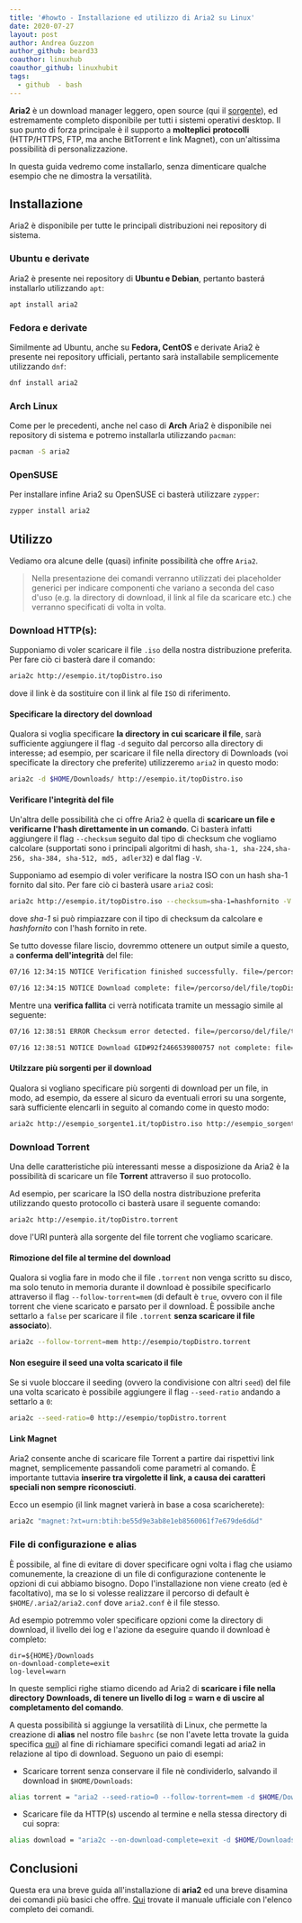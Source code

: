 ```yaml
---
title: '#howto - Installazione ed utilizzo di Aria2 su Linux'
date: 2020-07-27
layout: post
author: Andrea Guzzon
author_github: beard33
coauthor: linuxhub
coauthor_github: linuxhubit
tags:
  - github  - bash
---
```

**Aria2** è un download manager leggero, open source (qui il <a href="https://github.com/aria2/aria2">sorgente</a>),  ed estremamente completo disponibile per tutti i sistemi operativi desktop. Il suo punto di forza principale è il supporto a **molteplici** **protocolli** (HTTP/HTTPS, FTP, ma anche BitTorrent e link Magnet), con un'altissima possibilità di personalizzazione.

In questa guida vedremo come installarlo, senza dimenticare qualche esempio che ne dimostra la versatilità.

## Installazione

Aria2 è disponibile per tutte le principali distribuzioni nei repository di sistema.

### Ubuntu e derivate

Aria2 è presente nei repository di **Ubuntu e Debian**, pertanto basterá installarlo utilizzando `apt`:

```bash
apt install aria2
```

### Fedora e derivate

Similmente ad Ubuntu, anche su **Fedora, CentOS** e derivate Aria2 è presente nei repository ufficiali, pertanto sarà installabile semplicemente utilizzando `dnf`:

```bash
dnf install aria2
```

### Arch Linux

Come per le precedenti, anche nel caso di **Arch** Aria2 è disponibile nei repository di sistema e potremo installarla utilizzando `pacman`:

```bash
pacman -S aria2
```

### OpenSUSE

Per installare infine Aria2 su OpenSUSE ci basterà utilizzare `zypper`:

```bash
zypper install aria2
```

## Utilizzo

Vediamo ora alcune delle (quasi) infinite possibilità che offre `Aria2`.

>Nella presentazione dei comandi verranno utilizzati dei placeholder generici per indicare componenti che variano a seconda del caso d'uso (e.g. la directory di download, il link al file da scaricare etc.) che verranno specificati di volta in volta.

### Download HTTP(s):

Supponiamo di voler scaricare il file `.iso` della nostra distribuzione preferita. Per fare ciò ci basterà dare il comando:

```bash
aria2c http://esempio.it/topDistro.iso
```
dove il link è da sostituire con il link al file `ISO` di riferimento.

#### Specificare la directory del download

Qualora si voglia specificare **la directory in cui scaricare il file**, sarà sufficiente aggiungere il flag `-d` seguito dal percorso alla directory di interesse; ad esempio, per scaricare il file nella directory di Downloads (voi specificate la directory che preferite) utilizzeremo `aria2` in questo modo:

```bash
aria2c -d $HOME/Downloads/ http://esempio.it/topDistro.iso
```

#### Verificare l'integrità del file

Un'altra delle possibilità che ci offre Aria2 è quella di **scaricare un file e verificarne l'hash direttamente in un comando**. Ci basterà infatti aggiungere il flag `--checksum` seguito dal tipo di checksum che vogliamo calcolare (supportati sono i principali algoritmi di hash, `sha-1, sha-224,sha-256, sha-384, sha-512, md5, adler32`) e dal flag `-V`.

Supponiamo ad esempio di voler verificare la nostra ISO con un hash sha-1 fornito dal sito. Per fare ciò ci basterà usare `aria2` così:

```bash
aria2c http://esempio.it/topDistro.iso --checksum=sha-1=hashfornito -V
```
dove *sha-1* si può rimpiazzare con il tipo di checksum da calcolare e *hashfornito* con l'hash fornito in rete.

Se tutto dovesse filare liscio, dovremmo ottenere un output simile a questo, a **conferma dell'integrità** del file:

```bash
07/16 12:34:15 NOTICE Verification finished successfully. file=/percorso/del/file/topDistro.iso

07/16 12:34:15 NOTICE Download complete: file=/percorso/del/file/topDistro.iso
```

Mentre una **verifica fallita** ci verrà notificata tramite un messagio simile al seguente:

```bash
07/16 12:38:51 ERROR Checksum error detected. file=/percorso/del/file/topDistro.iso

07/16 12:38:51 NOTICE Download GID#92f2466539800757 not complete: file=/percorso/del/file/topDistro.iso
```

#### Utilzzare più sorgenti per il download

Qualora si vogliano specificare più sorgenti di download per un file, in modo, ad esempio, da essere al sicuro da eventuali errori su una sorgente, sarà sufficiente elencarli in seguito al comando come in questo modo:

```bash
aria2c http://esempio_sorgente1.it/topDistro.iso http://esempio_sorgente2.it/topDistro.iso
```

### Download Torrent

Una delle caratteristiche più interessanti messe a disposizione da Aria2 è la possibilità di scaricare un file **Torrent** attraverso il suo protocollo.

Ad esempio, per scaricare la ISO della nostra distribuzione preferita utilizzando questo protocollo ci basterà usare il seguente comando:

```bash
aria2c http://esempio.it/topDistro.torrent
```
dove l'URI punterà alla sorgente del file torrent che vogliamo scaricare.

#### Rimozione del file al termine del download

Qualora si voglia fare in modo che il file `.torrent` non venga scritto su disco, ma solo tenuto in memoria durante il download è possibile specificarlo attraverso il flag `--follow-torrent=mem` (di default è `true`, ovvero con il file torrent che viene scaricato e parsato per il download. È possibile anche settarlo a `false` per scaricare il file `.torrent` **senza scaricare il file associato**).

```bash
aria2c --follow-torrent=mem http://esempio/topDistro.torrent
```

#### Non eseguire il seed una volta scaricato il file

Se si vuole bloccare il seeding (ovvero la condivisione con altri `seed`) del file una volta scaricato è possibile aggiungere il flag `--seed-ratio` andando a settarlo a `0`:

```bash
aria2c --seed-ratio=0 http://esempio/topDistro.torrent
```

#### Link Magnet

Aria2 consente anche di scaricare file Torrent a partire dai rispettivi link magnet, semplicemente passandoli come parametri al comando. È importante tuttavia **inserire tra virgolette il link, a causa dei caratteri speciali non sempre riconosciuti**.

Ecco un esempio (il link magnet varierà in base a cosa scaricherete):

```bash
aria2c "magnet:?xt=urn:btih:be55d9e3ab8e1eb8560061f7e679de6d&d"
```

### File di configurazione e alias

È possibile, al fine di evitare di dover specificare ogni volta i flag che usiamo comunemente, la creazione di un file di configurazione contenente le opzioni di cui abbiamo bisogno. Dopo l'installazione non viene creato (ed è facoltativo), ma se lo si volesse realizzare il percorso di default è `$HOME/.aria2/aria2.conf` dove `aria2.conf` è il file stesso.

Ad esempio potremmo voler specificare opzioni come la directory di download, il livello dei log e l'azione da eseguire quando il download è completo:

```
dir=${HOME}/Downloads
on-download-complete=exit
log-level=warn
```

In queste semplici righe stiamo dicendo ad Aria2 di **scaricare i file nella directory Downloads, di tenere un livello di log = warn e di uscire al completamento del comando**.

A questa possibilità si aggiunge la versatilità di Linux, che permette la creazione di **alias** nel nostro file `bashrc` (se non l'avete letta trovate la guida specifica <a href="https://linuxhub.it/articles/howto-creare-alias-su-bash">qui</a>) al fine di richiamare specifici comandi legati ad aria2 in relazione al tipo di download. Seguono un paio di esempi:

- Scaricare torrent senza conservare il file nè condividerlo, salvando il download in `$HOME/Downloads`:

```bash
alias torrent = "aria2 --seed-ratio=0 --follow-torrent=mem -d $HOME/Downloads/"
```

- Scaricare file da HTTP(s) uscendo al termine e nella stessa directory di cui sopra:

```bash
alias download = "aria2c --on-download-complete=exit -d $HOME/Downloads/"
```

## Conclusioni

Questa era una breve guida all'installazione di **aria2** ed una breve disamina dei comandi più basici che offre. [Qui](https://aria2.github.io/manual/en/html/aria2c.html) trovate il manuale ufficiale con l'elenco completo dei comandi.